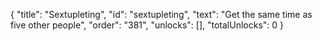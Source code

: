{
  "title": "Sextupleting",
  "id": "sextupleting",
  "text": "Get the same time as five other people",
  "order": "381",
  "unlocks": [],
  "totalUnlocks": 0
}